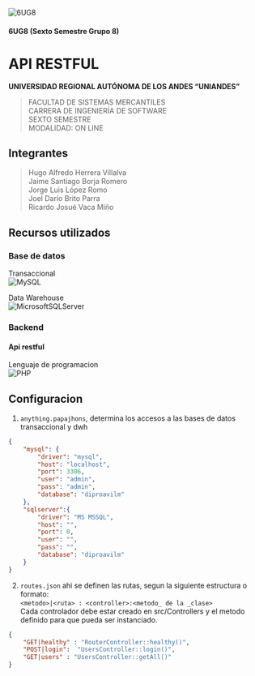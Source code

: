 ![6UG8](logo6UG8.jpg)
#### 6UG8 (Sexto Semestre Grupo 8)
# API RESTFUL

**UNIVERSIDAD REGIONAL AUTÓNOMA DE LOS ANDES 
“UNIANDES”** <br>
>FACULTAD DE SISTEMAS MERCANTILES <br>
CARRERA DE INGENIERÍA DE SOFTWARE <br>
SEXTO SEMESTRE <br>
MODALIDAD: ON LINE

## Integrantes
>Hugo Alfredo Herrera Villalva <br>
Jaime Santiago Borja Romero <br>
Jorge Luis López Romo <br>
Joel Darío Brito Parra <br>
Ricardo Josué Vaca Miño <br>


## Recursos utilizados

### Base de datos
Transaccional <br>
![MySQL](https://img.shields.io/badge/mysql-4479A1.svg?style=for-the-badge&logo=mysql&logoColor=white)  <br>

Data Warehouse <br>
![MicrosoftSQLServer](https://img.shields.io/badge/Microsoft%20SQL%20Server-CC2927?style=for-the-badge&logo=microsoft%20sql%20server&logoColor=white)


### Backend
#### Api restful
Lenguaje de programacion  <br>
![PHP](https://img.shields.io/badge/php-%23777BB4.svg?style=for-the-badge&logo=php&logoColor=white) 

## Configuracion

1. `anything.papajhons`, determina los accesos a las bases de datos transaccional y dwh
```json
{
    "mysql": {
        "driver": "mysql",
        "host": "localhost",
        "port": 3306,
        "user": "admin",
        "pass": "admin",
        "database": "diproavilm"
    },
    "sqlserver":{
        "driver": "MS MSSQL",
        "host": "",
        "port": 0,
        "user": "",
        "pass": "",
        "database": "diproavilm"
    }
}
```
2. `routes.json` ahi se definen las rutas, segun la siguiente estructura o formato: <br>
`<metodo>|<ruta> : <controller>:<metodo_ de la _clase>` <br>
Cada controlador debe estar creado en src/Controllers y el metodo definido para que pueda ser instanciado.
```json
{
    "GET|healthy" : "RouterController::healthy()",
    "POST|login":  "UsersController::login()",
    "GET|users" : "UsersController::getAll()"
}
```


